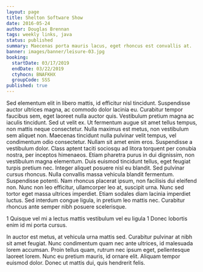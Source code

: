 ```yaml
---
layout: page
title: Shelton Software Show
date: 2016-05-24
author: Douglas Brennan
tags: weekly links, java
status: published
summary: Maecenas porta mauris lacus, eget rhoncus est convallis at.
banner: images/banner/leisure-03.jpg
booking:
  startDate: 03/17/2019
  endDate: 03/22/2019
  ctyhocn: BNAFKHX
  groupCode: SSS
published: true
---
```

Sed elementum elit in libero mattis, id efficitur nisl tincidunt. Suspendisse auctor ultrices magna, ac commodo dolor lacinia eu. Curabitur tempor faucibus sem, eget laoreet nulla auctor quis. Vestibulum pretium magna ac iaculis tincidunt. Sed ut velit ex. Ut fermentum augue sit amet tellus tempus, non mattis neque consectetur. Nulla maximus est metus, non vestibulum sem aliquet non.
Maecenas tincidunt nulla pulvinar velit tempus, vel condimentum odio consectetur. Nullam sit amet enim eros. Suspendisse a vestibulum dolor. Class aptent taciti sociosqu ad litora torquent per conubia nostra, per inceptos himenaeos. Etiam pharetra purus in dui dignissim, non vestibulum magna elementum. Duis euismod tincidunt tellus, eget feugiat turpis pretium nec. Integer aliquet posuere nisl eu blandit. Sed pulvinar cursus rhoncus. Nulla convallis massa vehicula blandit fermentum. Suspendisse potenti. Nam rhoncus placerat ipsum, non facilisis dui eleifend non. Nunc non leo efficitur, ullamcorper leo at, suscipit urna. Nunc sed tortor eget massa ultrices imperdiet. Etiam sodales diam lacinia imperdiet luctus. Sed interdum congue ligula, in pretium leo mattis nec. Curabitur rhoncus ante semper nibh posuere scelerisque.

1 Quisque vel mi a lectus mattis vestibulum vel eu ligula
1 Donec lobortis enim id mi porta cursus.

In auctor est metus, at vehicula urna mattis sed. Curabitur pulvinar at nibh sit amet feugiat. Nunc condimentum quam nec ante ultrices, id malesuada lorem accumsan. Proin tellus quam, rutrum nec ipsum eget, pellentesque laoreet lorem. Nunc eu pretium mauris, id ornare elit. Aliquam tempor euismod dolor. Donec ut mattis dui, quis hendrerit felis.
